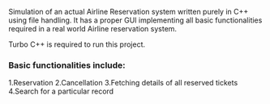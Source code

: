 Simulation of an actual Airline Reservation system written purely in C++ using file handling. 
It has a proper GUI implementing all basic functionalities required in a real world Airline reservation system.

Turbo C++ is required to run this project.

### Basic functionalities include:
  1.Reservation 
  2.Cancellation
  3.Fetching details of all reserved tickets
  4.Search for a particular record
 

